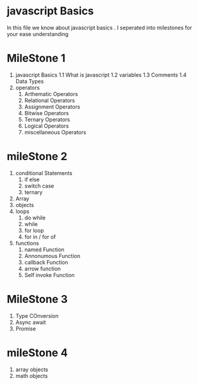 # javascript Basics 
In this file we know about javascript basics .
 I seperated into milestones for your ease understanding 

# MileStone 1
  1. javascript Basics 
     1.1  What is javascript 
     1.2  variables
     1.3  Comments 
     1.4  Data Types
 2. operators
      1. Arthematic Operators
      2. Relational Operators
      3. Assignment Operators
      4. Bitwise Operators
      5. Ternary Operators
      6. Logical Operators 
      7. miscellaneous Operators 
 

# mileStone 2

 1. conditional Statements 
      1. if else 
      2. switch case 
      3. ternary 
 2. Array 
 3. objects
 4. loops 
       1. do while 
       2. while 
       3. for loop
       4. for in / for of
 5. functions
    1. named Function
    2. Annonumous Function
    3. callback Function
    4. arrow function
    5. Self invoke Function

# MileStone 3 

  1. Type COnversion 
  2. Async await 
  3. Promise
  
# mileStone 4 

  1. array objects 
  2. math objects 

